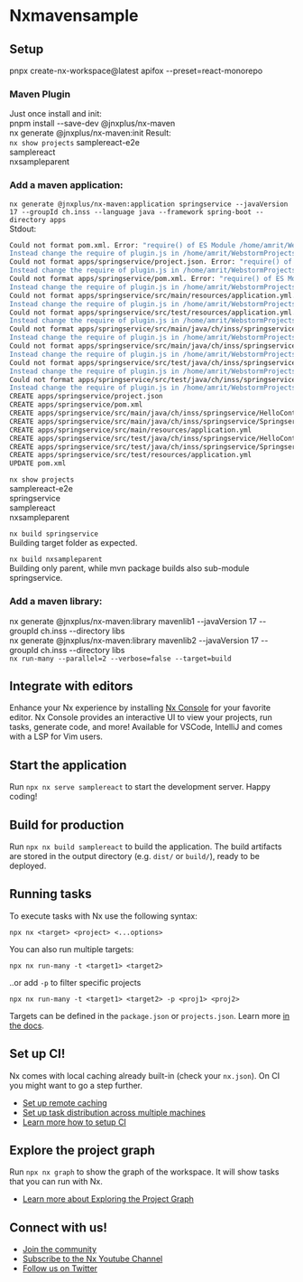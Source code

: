 # Nxmavensample

## Setup
pnpx create-nx-workspace@latest apifox --preset=react-monorepo

### Maven Plugin

Just once install and init:  
pnpm install --save-dev @jnxplus/nx-maven  
nx generate @jnxplus/nx-maven:init
Result:  
`nx show projects`
samplereact-e2e  
samplereact  
nxsampleparent

### Add a maven application:

`nx generate @jnxplus/nx-maven:application springservice --javaVersion 17 --groupId ch.inss --language java --framework spring-boot --directory apps`  
Stdout:

```bash
Could not format pom.xml. Error: "require() of ES Module /home/amrit/WebstormProjects/nx/maven/nxmavensample/node_modules/.pnpm/@prettier+plugin-xml@3.4.1_prettier@2.8.8/node_modules/@prettier/plugin-xml/src/plugin.js from /home/amrit/WebstormProjects/nx/maven/nxmavensample/node_modules/.pnpm/prettier@2.8.8/node_modules/prettier/index.js not supported.
Instead change the require of plugin.js in /home/amrit/WebstormProjects/nx/maven/nxmavensample/node_modules/.pnpm/prettier@2.8.8/node_modules/prettier/index.js to a dynamic import() which is available in all CommonJS modules."
Could not format apps/springservice/project.json. Error: "require() of ES Module /home/amrit/WebstormProjects/nx/maven/nxmavensample/node_modules/.pnpm/@prettier+plugin-xml@3.4.1_prettier@2.8.8/node_modules/@prettier/plugin-xml/src/plugin.js from /home/amrit/WebstormProjects/nx/maven/nxmavensample/node_modules/.pnpm/prettier@2.8.8/node_modules/prettier/index.js not supported.
Instead change the require of plugin.js in /home/amrit/WebstormProjects/nx/maven/nxmavensample/node_modules/.pnpm/prettier@2.8.8/node_modules/prettier/index.js to a dynamic import() which is available in all CommonJS modules."
Could not format apps/springservice/pom.xml. Error: "require() of ES Module /home/amrit/WebstormProjects/nx/maven/nxmavensample/node_modules/.pnpm/@prettier+plugin-xml@3.4.1_prettier@2.8.8/node_modules/@prettier/plugin-xml/src/plugin.js from /home/amrit/WebstormProjects/nx/maven/nxmavensample/node_modules/.pnpm/prettier@2.8.8/node_modules/prettier/index.js not supported.
Instead change the require of plugin.js in /home/amrit/WebstormProjects/nx/maven/nxmavensample/node_modules/.pnpm/prettier@2.8.8/node_modules/prettier/index.js to a dynamic import() which is available in all CommonJS modules."
Could not format apps/springservice/src/main/resources/application.yml. Error: "require() of ES Module /home/amrit/WebstormProjects/nx/maven/nxmavensample/node_modules/.pnpm/@prettier+plugin-xml@3.4.1_prettier@2.8.8/node_modules/@prettier/plugin-xml/src/plugin.js from /home/amrit/WebstormProjects/nx/maven/nxmavensample/node_modules/.pnpm/prettier@2.8.8/node_modules/prettier/index.js not supported.
Instead change the require of plugin.js in /home/amrit/WebstormProjects/nx/maven/nxmavensample/node_modules/.pnpm/prettier@2.8.8/node_modules/prettier/index.js to a dynamic import() which is available in all CommonJS modules."
Could not format apps/springservice/src/test/resources/application.yml. Error: "require() of ES Module /home/amrit/WebstormProjects/nx/maven/nxmavensample/node_modules/.pnpm/@prettier+plugin-xml@3.4.1_prettier@2.8.8/node_modules/@prettier/plugin-xml/src/plugin.js from /home/amrit/WebstormProjects/nx/maven/nxmavensample/node_modules/.pnpm/prettier@2.8.8/node_modules/prettier/index.js not supported.
Instead change the require of plugin.js in /home/amrit/WebstormProjects/nx/maven/nxmavensample/node_modules/.pnpm/prettier@2.8.8/node_modules/prettier/index.js to a dynamic import() which is available in all CommonJS modules."
Could not format apps/springservice/src/main/java/ch/inss/springservice/HelloController.java. Error: "require() of ES Module /home/amrit/WebstormProjects/nx/maven/nxmavensample/node_modules/.pnpm/@prettier+plugin-xml@3.4.1_prettier@2.8.8/node_modules/@prettier/plugin-xml/src/plugin.js from /home/amrit/WebstormProjects/nx/maven/nxmavensample/node_modules/.pnpm/prettier@2.8.8/node_modules/prettier/index.js not supported.
Instead change the require of plugin.js in /home/amrit/WebstormProjects/nx/maven/nxmavensample/node_modules/.pnpm/prettier@2.8.8/node_modules/prettier/index.js to a dynamic import() which is available in all CommonJS modules."
Could not format apps/springservice/src/main/java/ch/inss/springservice/SpringserviceApplication.java. Error: "require() of ES Module /home/amrit/WebstormProjects/nx/maven/nxmavensample/node_modules/.pnpm/@prettier+plugin-xml@3.4.1_prettier@2.8.8/node_modules/@prettier/plugin-xml/src/plugin.js from /home/amrit/WebstormProjects/nx/maven/nxmavensample/node_modules/.pnpm/prettier@2.8.8/node_modules/prettier/index.js not supported.
Instead change the require of plugin.js in /home/amrit/WebstormProjects/nx/maven/nxmavensample/node_modules/.pnpm/prettier@2.8.8/node_modules/prettier/index.js to a dynamic import() which is available in all CommonJS modules."
Could not format apps/springservice/src/test/java/ch/inss/springservice/SpringserviceApplicationTests.java. Error: "require() of ES Module /home/amrit/WebstormProjects/nx/maven/nxmavensample/node_modules/.pnpm/@prettier+plugin-xml@3.4.1_prettier@2.8.8/node_modules/@prettier/plugin-xml/src/plugin.js from /home/amrit/WebstormProjects/nx/maven/nxmavensample/node_modules/.pnpm/prettier@2.8.8/node_modules/prettier/index.js not supported.
Instead change the require of plugin.js in /home/amrit/WebstormProjects/nx/maven/nxmavensample/node_modules/.pnpm/prettier@2.8.8/node_modules/prettier/index.js to a dynamic import() which is available in all CommonJS modules."
Could not format apps/springservice/src/test/java/ch/inss/springservice/HelloControllerTests.java. Error: "require() of ES Module /home/amrit/WebstormProjects/nx/maven/nxmavensample/node_modules/.pnpm/@prettier+plugin-xml@3.4.1_prettier@2.8.8/node_modules/@prettier/plugin-xml/src/plugin.js from /home/amrit/WebstormProjects/nx/maven/nxmavensample/node_modules/.pnpm/prettier@2.8.8/node_modules/prettier/index.js not supported.
Instead change the require of plugin.js in /home/amrit/WebstormProjects/nx/maven/nxmavensample/node_modules/.pnpm/prettier@2.8.8/node_modules/prettier/index.js to a dynamic import() which is available in all CommonJS modules."
CREATE apps/springservice/project.json
CREATE apps/springservice/pom.xml
CREATE apps/springservice/src/main/java/ch/inss/springservice/HelloController.java
CREATE apps/springservice/src/main/java/ch/inss/springservice/SpringserviceApplication.java
CREATE apps/springservice/src/main/resources/application.yml
CREATE apps/springservice/src/test/java/ch/inss/springservice/HelloControllerTests.java
CREATE apps/springservice/src/test/java/ch/inss/springservice/SpringserviceApplicationTests.java
CREATE apps/springservice/src/test/resources/application.yml
UPDATE pom.xml
```

`nx show projects`  
samplereact-e2e  
springservice  
samplereact  
nxsampleparent

`nx build springservice`  
Building target folder as expected.

`nx build nxsampleparent`  
Building only parent, while mvn package builds also sub-module springservice.

### Add a maven library:

nx generate @jnxplus/nx-maven:library mavenlib1 --javaVersion 17 --groupId ch.inss --directory libs  
nx generate @jnxplus/nx-maven:library mavenlib2 --javaVersion 17 --groupId ch.inss --directory libs  
`nx run-many --parallel=2 --verbose=false --target=build`

## Integrate with editors

Enhance your Nx experience by installing [Nx Console](https://nx.dev/nx-console) for your favorite editor. Nx Console
provides an interactive UI to view your projects, run tasks, generate code, and more! Available for VSCode, IntelliJ and
comes with a LSP for Vim users.

## Start the application

Run `npx nx serve samplereact` to start the development server. Happy coding!

## Build for production

Run `npx nx build samplereact` to build the application. The build artifacts are stored in the output directory (e.g. `dist/` or `build/`), ready to be deployed.

## Running tasks

To execute tasks with Nx use the following syntax:

```
npx nx <target> <project> <...options>
```

You can also run multiple targets:

```
npx nx run-many -t <target1> <target2>
```

..or add `-p` to filter specific projects

```
npx nx run-many -t <target1> <target2> -p <proj1> <proj2>
```

Targets can be defined in the `package.json` or `projects.json`. Learn more [in the docs](https://nx.dev/features/run-tasks).

## Set up CI!

Nx comes with local caching already built-in (check your `nx.json`). On CI you might want to go a step further.

- [Set up remote caching](https://nx.dev/features/share-your-cache)
- [Set up task distribution across multiple machines](https://nx.dev/nx-cloud/features/distribute-task-execution)
- [Learn more how to setup CI](https://nx.dev/recipes/ci)

## Explore the project graph

Run `npx nx graph` to show the graph of the workspace.
It will show tasks that you can run with Nx.

- [Learn more about Exploring the Project Graph](https://nx.dev/core-features/explore-graph)

## Connect with us!

- [Join the community](https://nx.dev/community)
- [Subscribe to the Nx Youtube Channel](https://www.youtube.com/@nxdevtools)
- [Follow us on Twitter](https://twitter.com/nxdevtools)
